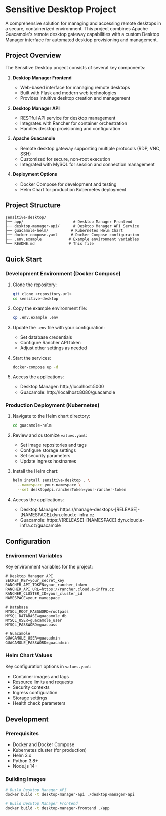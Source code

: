 # Sensitive Desktop Project

A comprehensive solution for managing and accessing remote desktops in a secure, containerized environment. This project combines Apache Guacamole's remote desktop gateway capabilities with a custom Desktop Manager interface for automated desktop provisioning and management.

## Project Overview

The Sensitive Desktop project consists of several key components:

1. **Desktop Manager Frontend**
   - Web-based interface for managing remote desktops
   - Built with Flask and modern web technologies
   - Provides intuitive desktop creation and management

2. **Desktop Manager API**
   - RESTful API service for desktop management
   - Integrates with Rancher for container orchestration
   - Handles desktop provisioning and configuration

3. **Apache Guacamole**
   - Remote desktop gateway supporting multiple protocols (RDP, VNC, SSH)
   - Customized for secure, non-root execution
   - Integrated with MySQL for session and connection management

4. **Deployment Options**
   - Docker Compose for development and testing
   - Helm Chart for production Kubernetes deployment

## Project Structure

```
sensitive-desktop/
├── app/                      # Desktop Manager Frontend
├── desktop-manager-api/      # Desktop Manager API Service
├── guacamole-helm/          # Kubernetes Helm Chart
├── docker-compose.yaml      # Docker Compose configuration
├── .env.example            # Example environment variables
└── README.md               # This file
```

## Quick Start

### Development Environment (Docker Compose)

1. Clone the repository:
   ```bash
   git clone <repository-url>
   cd sensitive-desktop
   ```

2. Copy the example environment file:
   ```bash
   cp .env.example .env
   ```

3. Update the `.env` file with your configuration:
   - Set database credentials
   - Configure Rancher API token
   - Adjust other settings as needed

4. Start the services:
   ```bash
   docker-compose up -d
   ```

5. Access the applications:
   - Desktop Manager: http://localhost:5000
   - Guacamole: http://localhost:8080/guacamole

### Production Deployment (Kubernetes)

1. Navigate to the Helm chart directory:
   ```bash
   cd guacamole-helm
   ```

2. Review and customize `values.yaml`:
   - Set image repositories and tags
   - Configure storage settings
   - Set security parameters
   - Update ingress hostnames

3. Install the Helm chart:
   ```bash
   helm install sensitive-desktop . \
     --namespace your-namespace \
     --set desktopApi.rancherToken=your-rancher-token
   ```

4. Access the applications:
   - Desktop Manager: https://manage-desktops-[RELEASE]-[NAMESPACE].dyn.cloud.e-infra.cz
   - Guacamole: https://[RELEASE]-[NAMESPACE].dyn.cloud.e-infra.cz/guacamole

## Configuration

### Environment Variables

Key environment variables for the project:

```env
# Desktop Manager API
SECRET_KEY=your_secret_key
RANCHER_API_TOKEN=your_rancher_token
RANCHER_API_URL=https://rancher.cloud.e-infra.cz
RANCHER_CLUSTER_ID=your_cluster_id
NAMESPACE=your_namespace

# Database
MYSQL_ROOT_PASSWORD=rootpass
MYSQL_DATABASE=guacamole_db
MYSQL_USER=guacamole_user
MYSQL_PASSWORD=guacpass

# Guacamole
GUACAMOLE_USER=guacadmin
GUACAMOLE_PASSWORD=guacadmin
```

### Helm Chart Values

Key configuration options in `values.yaml`:

- Container images and tags
- Resource limits and requests
- Security contexts
- Ingress configuration
- Storage settings
- Health check parameters

## Development

### Prerequisites

- Docker and Docker Compose
- Kubernetes cluster (for production)
- Helm 3.x
- Python 3.8+
- Node.js 14+

### Building Images

```bash
# Build Desktop Manager API
docker build -t desktop-manager-api ./desktop-manager-api

# Build Desktop Manager Frontend
docker build -t desktop-manager-frontend ./app
```
